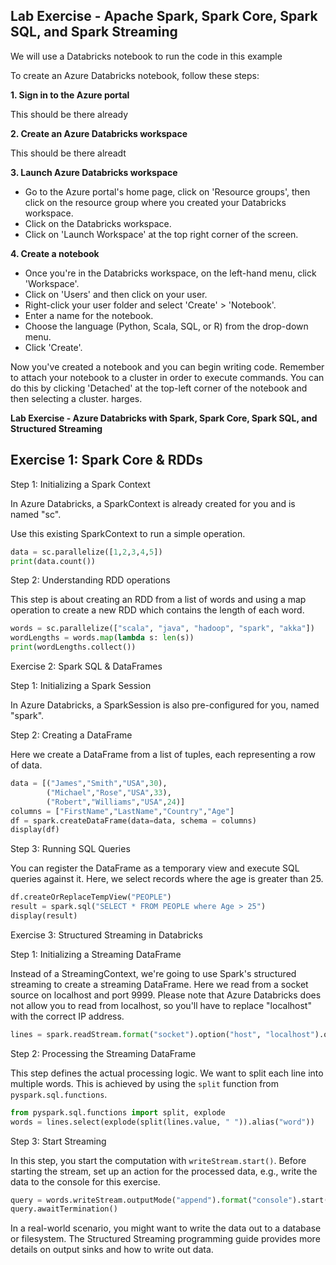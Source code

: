 
## Lab Exercise - Apache Spark, Spark Core, Spark SQL, and Spark Streaming ##

We will use a Databricks notebook to run the code in this example

To create an Azure Databricks notebook, follow these steps:

**1. Sign in to the Azure portal**

This should be there already

**2. Create an Azure Databricks workspace**

This should be there alreadt

**3. Launch Azure Databricks workspace**

- Go to the Azure portal's home page, click on 'Resource groups', then click on the resource group where you created your Databricks workspace.
- Click on the Databricks workspace.
- Click on 'Launch Workspace' at the top right corner of the screen.

**4. Create a notebook**

- Once you're in the Databricks workspace, on the left-hand menu, click 'Workspace'.
- Click on 'Users' and then click on your user.
- Right-click your user folder and select 'Create' > 'Notebook'.
- Enter a name for the notebook.
- Choose the language (Python, Scala, SQL, or R) from the drop-down menu.
- Click 'Create'.

Now you've created a notebook and you can begin writing code. Remember to attach your notebook to a cluster in order to execute commands. You can do this by clicking 'Detached' at the top-left corner of the notebook and then selecting a cluster.
harges.



**Lab Exercise - Azure Databricks with Spark, Spark Core, Spark SQL, and Structured Streaming**

## Exercise 1: Spark Core & RDDs ##

Step 1: Initializing a Spark Context

In Azure Databricks, a SparkContext is already created for you and is named "sc".

Use this existing SparkContext to run a simple operation.
```python
data = sc.parallelize([1,2,3,4,5])
print(data.count())
```

Step 2: Understanding RDD operations

This step is about creating an RDD from a list of words and using a map operation to create a new RDD which contains the length of each word.

```python
words = sc.parallelize(["scala", "java", "hadoop", "spark", "akka"])
wordLengths = words.map(lambda s: len(s))
print(wordLengths.collect())
```

Exercise 2: Spark SQL & DataFrames

Step 1: Initializing a Spark Session

In Azure Databricks, a SparkSession is also pre-configured for you, named "spark".

Step 2: Creating a DataFrame

Here we create a DataFrame from a list of tuples, each representing a row of data.

```python
data = [("James","Smith","USA",30),
        ("Michael","Rose","USA",33),
        ("Robert","Williams","USA",24)]
columns = ["FirstName","LastName","Country","Age"]
df = spark.createDataFrame(data=data, schema = columns)
display(df)
```

Step 3: Running SQL Queries

You can register the DataFrame as a temporary view and execute SQL queries against it. Here, we select records where the age is greater than 25.

```python
df.createOrReplaceTempView("PEOPLE")
result = spark.sql("SELECT * FROM PEOPLE where Age > 25")
display(result)
```

Exercise 3: Structured Streaming in Databricks

Step 1: Initializing a Streaming DataFrame

Instead of a StreamingContext, we're going to use Spark's structured streaming to create a streaming DataFrame. Here we read from a socket source on localhost and port 9999. Please note that Azure Databricks does not allow you to read from localhost, so you'll have to replace "localhost" with the correct IP address.

```python
lines = spark.readStream.format("socket").option("host", "localhost").option("port", 9999).load()
```

Step 2: Processing the Streaming DataFrame

This step defines the actual processing logic. We want to split each line into multiple words. This is achieved by using the `split` function from `pyspark.sql.functions`.

```python
from pyspark.sql.functions import split, explode
words = lines.select(explode(split(lines.value, " ")).alias("word"))
```

Step 3: Start Streaming

In this step, you start the computation with `writeStream.start()`. Before starting the stream, set up an action for the processed data, e.g., write the data to the console for this exercise.

```python
query = words.writeStream.outputMode("append").format("console").start()
query.awaitTermination()
```

In a real-world scenario, you might want to write the data out to a database or filesystem. The Structured Streaming programming guide provides more details on output sinks and how to write out data.
